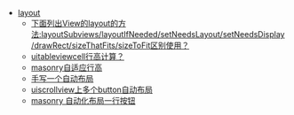 

* [layout]()
	* [下面列出View的layout的方法:layoutSubviews/layoutIfNeeded/setNeedsLayout/setNeedsDisplay/drawRect/sizeThatFits/sizeToFit区别使用？](https://www.jianshu.com/p/2ef48c2f0c97) 
	* [uitableviewcell行高计算？]()
	* [masonry自适应行高]()
	* [手写一个自动布局]()
	* [uiscrollview上多个button自动布局]()
	* [masonry 自动化布局一行按钮]()
	
